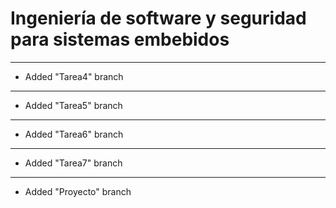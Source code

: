 # **Ingeniería de software y seguridad para sistemas embebidos**
---
- Added "Tarea4" branch
---
- Added "Tarea5" branch
---
- Added "Tarea6" branch
---
- Added "Tarea7" branch
---
- Added "Proyecto" branch

